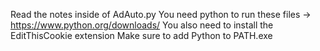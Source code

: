 Read the notes inside of AdAuto.py
You need python to run these files -> https://www.python.org/downloads/
You also need to install the EditThisCookie extension
Make sure to add Python to PATH.exe
